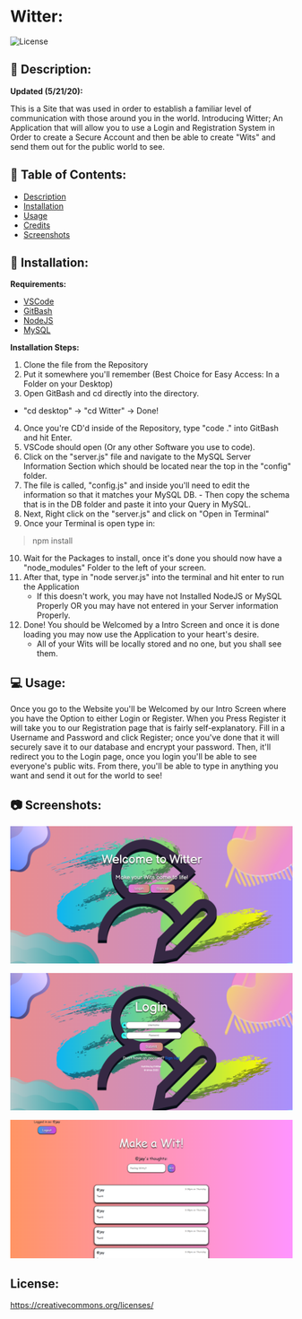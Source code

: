 # Witter: 
![License](https://img.shields.io/badge/License-CCL-brightgreen) 
 
## 📄 Description: <a name='description'></a> 
**Updated (5/21/20):**

This is a Site that was used in order to establish a familiar level of communication with those around you in the world.  Introducing Witter; An Application that will allow you to use a Login and Registration System in Order to create a Secure Account and then be able to create "Wits" and send them out for the public world to see.  
 
## 📖 Table of Contents: 
- [Description](#description) 
- [Installation](#installation) 
- [Usage](#usage) 
- [Credits](#credits) 
- [Screenshots](#screenshots) 

 
## 🔌 Installation: <a name='installation'></a> 

**Requirements:**
- [VSCode](https://code.visualstudio.com/)
- [GitBash](https://git-scm.com/downloads)
- [NodeJS](https://nodejs.org/en/)
- [MySQL](https://dev.mysql.com/downloads/windows/installer/8.0.html)

**Installation Steps:**
1. Clone the file from the Repository
2. Put it somewhere you'll remember (Best Choice for Easy Access: In a Folder on your Desktop)
3. Open GitBash and cd directly into the directory.
- "cd desktop" -> "cd Witter" -> Done!
4. Once you're CD'd inside of the Repository, type "code ." into GitBash and hit Enter.
5. VSCode should open (Or any other Software you use to code).
6. Click on the "server.js" file and navigate to the MySQL Server Information Section which should be located near the top in the "config" folder.
7. The file is called, "config.js" and inside you'll need to edit the information so that it matches your MySQL DB. - Then copy the schema that is
in the DB folder and paste it into your Query in MySQL.
8. Next, Right click on the "server.js" and click on "Open in Terminal"
9. Once your Terminal is open type in:

> npm install

10. Wait for the Packages to install, once it's done you should now have a "node_modules" Folder to the left of your screen.
11. After that, type in "node server.js" into the terminal and hit enter to run the Application
    - If this doesn't work, you may have not Installed NodeJS or MySQL Properly OR you may have not entered in your Server information Properly.
12. Done! You should be Welcomed by a Intro Screen and once it is done loading you may now use the Application to your heart's desire.
    - All of your Wits will be locally stored and no one, but you shall see them.
 
## 💻 Usage: <a name='usage'></a> 
 
Once you go to the Website you'll be Welcomed by our Intro Screen where you have the Option to either Login or Register.  When you Press Register it will take you to our Registration page that is fairly self-explanatory.  Fill in a Username and Password and click Register; once you've done that it will securely save it to our database and encrypt your password.  Then, it'll redirect you to the Login page, once you login you'll be able to see everyone's public wits.  From there, you'll be able to type in anything you want and send it out for the world to see!
 
## 📷 Screenshots: <a name='screenshots'></a>
![Example](/public/img/example.png)

![Example2](/public/img/example2.png)

![Example3](/public/img/example3.png)

## License:
https://creativecommons.org/licenses/
